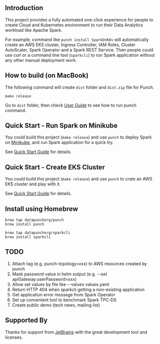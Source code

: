 
## Introduction

This project provides a fully automated one-click experience for people to create Cloud and Kubernetes environment 
to run their Data Analytics workload like Apache Spark.

For example, command like `punch install SparkOnK8s` will automatically create an AWS EKS cluster, Ingress Controller, 
IAM Roles, Cluster AutoScaler, Spark Operator and a Spark REST Service. Then people could use curl or a command line 
tool (`sparkcli`) to run Spark application without any other manual deployment work.

## How to build (on MacBook)

The following command will create `dist` folder and `dist.zip` file for Punch.

```
make release
```

Go to `dist` folder, then check [User Guide](UserGuide.md) to see how to run punch command.

## Quick Start - Run Spark on Minikube

You could build this project (`make release`) and use `punch` to deploy Spark on [Minikube](https://minikube.sigs.k8s.io/docs/start/), and run Spark application for a quick try.

See [Quick Start Guide](QuickStart_Minikube.md) for details.

## Quick Start - Create EKS Cluster

You could build this project (`make release`) and use `punch` to crate an AWS EKS cluster and play with it.

See [Quick Start Guide](QuickStart_CreateEks.md) for details.


## Install using Homebrew

```
brew tap datapunchorg/punch
brew install punch

brew tap datapunchorg/sparkcli
brew install sparkcli
```

## TODO

1. Attach tag (e.g. punch-topology=xxx) to AWS resources created by punch
2. Mask password value in helm output (e.g. --set apiGateway.userPassword=xxx)
3. Allow set values by file like --values values.yaml
4. Return HTTP 404 when sparkcli getting a non-existing application
5. Get application error message from Spark Operator
6. Set up convenient tool to benchmark Spark TPC-DS
7. Create public demo (tech news, mailing list)

## Supported By

Thanks for support from [JetBrains](https://jb.gg/OpenSourceSupport) with the great development tool and licenses.
